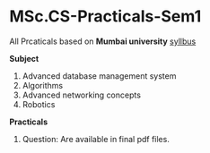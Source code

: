 # MSc.CS-Practicals-Sem1
All Prcaticals based on **Mumbai university** [syllbus](https://github.com/sahiljanbandhu/MSc.CS-Practicals-Sem1/blob/master/syllabus_msc_i_ii.pdf)

**Subject**
1. Advanced database management system
2. Algorithms
3. Advanced networking concepts
4. Robotics 

**Practicals**
1. Question: Are available in final pdf files.

